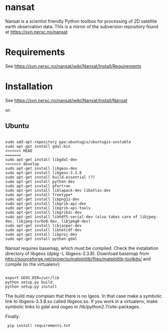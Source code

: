 nansat
======

Nansat is a scientist friendly Python toolbox for processing of 2D satellite earth observation data. This is a mirror of the subversion repository found at https://svn.nersc.no/nansat

Requirements
============

See https://svn.nersc.no/nansat/wiki/Nansat/Install/Requirements

Installation
============

See https://svn.nersc.no/nansat/wiki/Nansat/Install/Nansat

or:

## Ubuntu

<pre><code>
sudo add-apt-repository ppa:ubuntugis/ubuntugis-unstable
sudo apt-get install gdal-bin
<<<<<<< HEAD
=======
sudo apt-get install libgdal-dev
>>>>>>> develop
sudo apt-get install libgeos-dev
sudo apt-get install libgeos-3.3.8
sudo apt-get install build-essential (?)
sudo apt-get install python-dev
sudo apt-get install gfortran
sudo apt-get install liblapack-dev libatlas-dev
sudo apt-get install freetype*
sudo apt-get install libpng12-dev
sudo apt-get install libgrib-api-dev
sudo apt-get install libgrib-api-tools
sudo apt-get install libgrib2c-dev
sudo apt-get install libhdf5-serial-dev (also takes care of libjpeg-dev, libjpeg-turbo8-dev, libjpeg8-dev)
sudo apt-get install libjasper-dev
sudo apt-get install libnetcdf-dev
sudo apt-get install libproj-dev
sudo apt-get install python-gdal
</code></pre>

Nansat requires basemap, which must be compiled. Check the installation
directory of libgeos (dpkg -L libgeos-3.3.8). Download basemap from
http://sourceforge.net/projects/matplotlib/files/matplotlib-toolkits/ and
compile (in the virtualenv):

<pre><code>
export GEOS_DIR=/usr/lib
python setup.py build 
python setup.py install
</code></pre>

The build may complain that there is no lgeos. In that case make a symbolic
link to libgeos-3.3.8.so called libgeos.so. If you work in a virtualenv, make
symbolic links to gdal and  osgeo in <virtualenv>/lib/python2.7/site-packages.

Finally:

<code><pre>
pip install requirements.txt
</code></pre>

